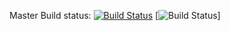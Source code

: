Master Build status: [![Build Status](http://ec2-54-183-185-186.us-west-1.compute.amazonaws.com/buildStatus/icon?job=iac-policies-master&subject=Master%20build%20duration%20%24%7Bduration%7D)](http://ec2-54-183-185-186.us-west-1.compute.amazonaws.com/job/iac-policies-master/)
[![Build Status](http://ec2-54-183-185-186.us-west-1.compute.amazonaws.com/buildStatus/icon?job=iac-policies-master&subject=Master%20build%20duration%20%24%7Bduration%7D)]
